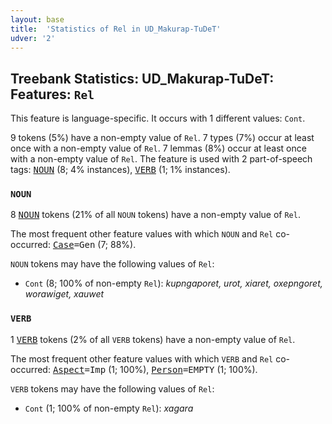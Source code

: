 ```yaml
---
layout: base
title:  'Statistics of Rel in UD_Makurap-TuDeT'
udver: '2'
---
```


## Treebank Statistics: UD_Makurap-TuDeT: Features: `Rel`

This feature is language-specific.
It occurs with 1 different values: `Cont`.

9 tokens (5%) have a non-empty value of `Rel`.
7 types (7%) occur at least once with a non-empty value of `Rel`.
7 lemmas (8%) occur at least once with a non-empty value of `Rel`.
The feature is used with 2 part-of-speech tags: <tt><a href="mpu_tudet-pos-NOUN.html">NOUN</a></tt> (8; 4% instances), <tt><a href="mpu_tudet-pos-VERB.html">VERB</a></tt> (1; 1% instances).

### `NOUN`

8 <tt><a href="mpu_tudet-pos-NOUN.html">NOUN</a></tt> tokens (21% of all `NOUN` tokens) have a non-empty value of `Rel`.

The most frequent other feature values with which `NOUN` and `Rel` co-occurred: <tt><a href="mpu_tudet-feat-Case.html">Case</a></tt><tt>=Gen</tt> (7; 88%).

`NOUN` tokens may have the following values of `Rel`:

* `Cont` (8; 100% of non-empty `Rel`): <em>kupngaporet, urot, xiaret, oxepngoret, worawiget, xauwet</em>

### `VERB`

1 <tt><a href="mpu_tudet-pos-VERB.html">VERB</a></tt> tokens (2% of all `VERB` tokens) have a non-empty value of `Rel`.

The most frequent other feature values with which `VERB` and `Rel` co-occurred: <tt><a href="mpu_tudet-feat-Aspect.html">Aspect</a></tt><tt>=Imp</tt> (1; 100%), <tt><a href="mpu_tudet-feat-Person.html">Person</a></tt><tt>=EMPTY</tt> (1; 100%).

`VERB` tokens may have the following values of `Rel`:

* `Cont` (1; 100% of non-empty `Rel`): <em>xagara</em>

